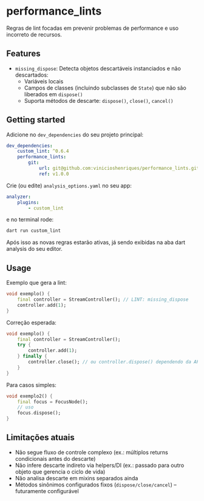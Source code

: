 # performance_lints

Regras de lint focadas em prevenir problemas de performance e uso incorreto de recursos.

## Features

- `missing_dispose`: Detecta objetos descartáveis instanciados e não descartados:
	- Variáveis locais
	- Campos de classes (incluindo subclasses de `State`) que não são liberados em `dispose()`
	- Suporta métodos de descarte: `dispose()`, `close()`, `cancel()`

## Getting started

Adicione no `dev_dependencies` do seu projeto principal:

```yaml
dev_dependencies:
	custom_lint: ^0.6.4
	performance_lints:
		git:
			url: git@github.com:vinicioshenriques/performance_lints.git
			ref: v1.0.0
```

Crie (ou edite) `analysis_options.yaml` no seu app:

```yaml
analyzer:
	plugins:
		- custom_lint
```

e no terminal rode:

```bash
dart run custom_lint
```

Após isso as novas regras estarão ativas, já sendo exibidas na aba dart analysis do seu editor.

## Usage

Exemplo que gera a lint:

```dart
void exemplo() {
	final controller = StreamController(); // LINT: missing_dispose
	controller.add(1);
}
```

Correção esperada:

```dart
void exemplo() {
	final controller = StreamController();
	try {
		controller.add(1);
	} finally {
		controller.close(); // ou controller.dispose() dependendo da API
	}
}
```

Para casos simples:

```dart
void exemplo2() {
	final focus = FocusNode();
	// uso
	focus.dispose();
}
```

## Limitações atuais

- Não segue fluxo de controle complexo (ex.: múltiplos returns condicionais antes do descarte)
- Não infere descarte indireto via helpers/DI (ex.: passado para outro objeto que gerencia o ciclo de vida)
- Não analisa descarte em mixins separados ainda
- Métodos sinônimos configurados fixos (`dispose/close/cancel`) – futuramente configurável
